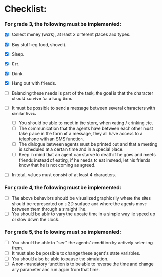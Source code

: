 Checklist:
============================================

### For grade 3, the following must be implemented:
- [x] Collect money (work), at least 2 different places and types.
- [x] Buy stuff (eg food, shovel).
- [x] Sleep.
- [x] Eat.
- [x] Drink.
- [x] Hang out with friends.

- [ ] Balancing these needs is part of the task, the goal is that the character should survive for a long time.

- [ ] It must be possible to send a message between several characters with similar lives. 
    - [ ] You should be able to meet in the store, when eating / drinking etc. 
    - [ ] The communication that the agents have between each other must take place in the form of a message, they all have access to a telephone with an SMS function. 
    - [ ] The dialogue between agents must be printed out and that a meeting is scheduled at a certain time and in a special place. 
    - [ ] Keep in mind that an agent can starve to death if he goes and meets friends instead of eating, if he needs to eat instead, let his friends know that he is not coming as agreed.
- [ ] In total, values must consist of at least 4 characters.

### For grade 4, the following must be implemented:
- [ ] The above behaviors should be visualized graphically where the sites should be represented on a 2D surface and where the agents move between them through a straight line. 
- [ ] You should be able to vary the update time in a simple way, ie speed up or slow down the clock.

### For grade 5, the following must be implemented:
- [ ] You should be able to "see" the agents' condition by actively selecting them.
- [ ] It must also be possible to change these agent's state variables.
- [ ] You should also be able to pause the simulation.
- [ ] A non-mandatory function is to be able to reverse the time and change any parameter and run again from that time.